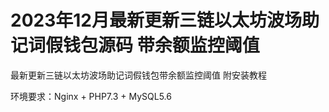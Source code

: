 # 2023年12月最新更新三链以太坊波场助记词假钱包源码 带余额监控阈值

最新更新三链以太坊波场助记词假钱包带余额监控阈值 附安装教程

环境要求：Nginx + PHP7.3 + MySQL5.6
